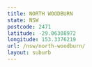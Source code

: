 ```yaml
---
title: NORTH WOODBURN
state: NSW
postcode: 2471
latitude: -29.06308972
longitude: 153.3376219
url: /nsw/north-woodburn/
layout: suburb
---
```

